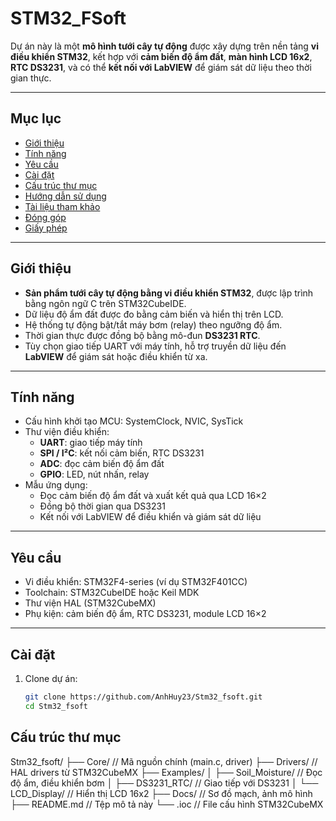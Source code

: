 # STM32_FSoft

Dự án này là một **mô hình tưới cây tự động** được xây dựng trên nền tảng **vi điều khiển STM32**, kết hợp với **cảm biến độ ẩm đất**, **màn hình LCD 16x2**, **RTC DS3231**, và có thể **kết nối với LabVIEW** để giám sát dữ liệu theo thời gian thực.

---

## Mục lục

- [Giới thiệu](#giới-thiệu)
- [Tính năng](#tính-năng)
- [Yêu cầu](#yêu-cầu)
- [Cài đặt](#cài-đặt)
- [Cấu trúc thư mục](#cấu-trúc-thư-mục)
- [Hướng dẫn sử dụng](#hướng-dẫn-sử-dụng)
- [Tài liệu tham khảo](#tài-liệu-tham-khảo)
- [Đóng góp](#đóng-góp)
- [Giấy phép](#giấy-phép)

---

## Giới thiệu

- **Sản phẩm tưới cây tự động bằng vi điều khiển STM32**, được lập trình bằng ngôn ngữ C trên STM32CubeIDE.
- Dữ liệu độ ẩm đất được đo bằng cảm biến và hiển thị trên LCD.
- Hệ thống tự động bật/tắt máy bơm (relay) theo ngưỡng độ ẩm.
- Thời gian thực được đồng bộ bằng mô-đun **DS3231 RTC**.
- Tùy chọn giao tiếp UART với máy tính, hỗ trợ truyền dữ liệu đến **LabVIEW** để giám sát hoặc điều khiển từ xa.

---

## Tính năng

- Cấu hình khởi tạo MCU: SystemClock, NVIC, SysTick
- Thư viện điều khiển:
  - **UART**: giao tiếp máy tính
  - **SPI / I²C**: kết nối cảm biến, RTC DS3231
  - **ADC**: đọc cảm biến độ ẩm đất
  - **GPIO**: LED, nút nhấn, relay
- Mẫu ứng dụng:
  - Đọc cảm biến độ ẩm đất và xuất kết quả qua LCD 16×2
  - Đồng bộ thời gian qua DS3231
  - Kết nối với LabVIEW để điều khiển và giám sát dữ liệu

---

## Yêu cầu

- Vi điều khiển: STM32F4-series (ví dụ STM32F401CC)
- Toolchain: STM32CubeIDE hoặc Keil MDK
- Thư viện HAL (STM32CubeMX)
- Phụ kiện: cảm biến độ ẩm, RTC DS3231, module LCD 16×2

---

## Cài đặt

1. Clone dự án:
   ```bash
   git clone https://github.com/AnhHuy23/Stm32_fsoft.git
   cd Stm32_fsoft

## Cấu trúc thư mục 

Stm32_fsoft/
├── Core/ // Mã nguồn chính (main.c, driver)
├── Drivers/ // HAL drivers từ STM32CubeMX
├── Examples/
│ ├── Soil_Moisture/ // Đọc độ ẩm, điều khiển bơm
│ ├── DS3231_RTC/ // Giao tiếp với DS3231
│ └── LCD_Display/ // Hiển thị LCD 16x2
├── Docs/ // Sơ đồ mạch, ảnh mô hình
├── README.md // Tệp mô tả này
└── .ioc // File cấu hình STM32CubeMX


